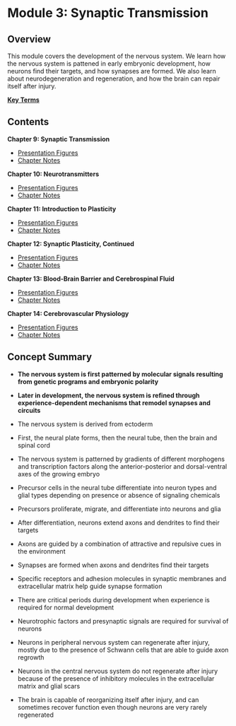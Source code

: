 # Module 3: Synaptic Transmission

## Overview

This module covers the development of the nervous system. We learn how the nervous system is pattened in early embryonic development, how neurons find their targets, and how synapses are formed. We also learn about neurodegeneration and regeneration, and how the brain can repair itself after injury.

[**Key Terms**](3_key_terms.csv)

## Contents

**Chapter 9: Synaptic Transmission** 

- [Presentation Figures](./Chapter_9/Chapter_9_presentation.pdf) 
- [Chapter Notes](./Chapter_9/9_chapter_notes.md) 

**Chapter 10: Neurotransmitters**

- [Presentation Figures](./Chapter_10/Chapter_10_presentation.pdf) 
- [Chapter Notes](./Chapter_10/10_chapter_notes.md) 

**Chapter 11: Introduction to Plasticity** 

- [Presentation Figures](./Chapter_11/Chapter_11_presentation.pdf) 
- [Chapter Notes](./Chapter_7/7_chapter_notes.md) 

**Chapter 12: Synaptic Plasticity, Continued** 

- [Presentation Figures](./Chapter_12/Chapter_12_presentation.pdf) 
- [Chapter Notes](./Chapter_12/12_chapter_notes.md) 

**Chapter 13: Blood-Brain Barrier and Cerebrospinal Fluid** 

- [Presentation Figures](./Chapter_13/Chapter_13_presentation.pdf) 
- [Chapter Notes](./Chapter_13/13_chapter_notes.md) 

**Chapter 14: Cerebrovascular Physiology** 

- [Presentation Figures](./Chapter_14/Chapter_14_presentation.pdf) 
- [Chapter Notes](./Chapter_14/14_chapter_notes.md) 


## Concept Summary

- **The nervous system is first patterned by molecular signals resulting from genetic programs and embryonic polarity**

- **Later in development, the nervous system is refined through experience-dependent mechanisms that remodel synapses and circuits**

- The nervous system is derived from ectoderm

- First, the neural plate forms, then the neural tube, then the brain and spinal cord

- The nervous system is patterned by gradients of different morphogens and transcription factors along the anterior-posterior and dorsal-ventral axes of the growing embryo

- Precursor cells in the neural tube differentiate into neuron types and glial types depending on presence or absence of signaling chemicals

- Precursors proliferate, migrate, and differentiate into neurons and glia

- After differentiation, neurons extend axons and dendrites to find their targets

- Axons are guided by a combination of attractive and repulsive cues in the environment

- Synapses are formed when axons and dendrites find their targets

- Specific receptors and adhesion molecules in synaptic membranes and extracellular matrix help guide synapse formation

- There are critical periods during development when experience is required for normal development

- Neurotrophic factors and presynaptic signals are required for survival of neurons

- Neurons in peripheral nervous system can regenerate after injury, mostly due to the presence of Schwann cells that are able to guide axon regrowth

- Neurons in the central nervous system do not regenerate after injury because of the presence of inhibitory molecules in the extracellular matrix and glial scars

- The brain is capable of reorganizing itself after injury, and can sometimes recover function even though neurons are very rarely regenerated


